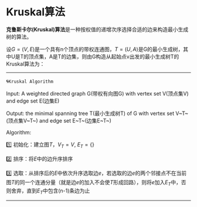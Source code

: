 # Kruskal算法

**克鲁斯卡尔(Kruskal)算法**是一种按权值的递增次序选择合适的边来构造最小生成树的算法。

设$G=(V, E)$是一个具有n个顶点的带权连通图，$T=(U, A)$是G的最小生成树，其中U是T的顶点集，A是T的边集，则由G构造从起始点v出发的最小生成树T的Kruskal算法为：

---

:cyclone:`Kruskal Algorithm`

Input: A weighted directed graph G(带权有向图G) with vertex set V(顶点集V) and edge set E(边集E)

Output: the minimal spanning tree T(最小生成树T) of G with vertex set V~T~(顶点集V~T~) and edge set E~T~(边集E~T~)

Algorithm:

:one: 初始化：建立图$T$，$V_T = V, \ E_T = \{\}$

:two: 排序：将$E$中的边升序排序

:three: 选取：从排序后的$E$中依次升序选取边$e$，若选取的边$e$的两个邻接点不在当前图$T$的同一个连通分量（就是边$e$的加入不会使$T$形成回路），则将$e$加入$E_T$中，否则舍弃，直到$E_T$中包含(n-1)条边为止

---

